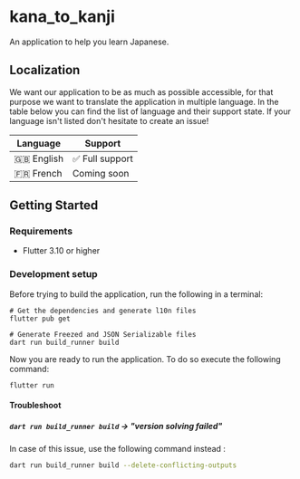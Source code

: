 # kana_to_kanji

An application to help you learn Japanese.

## Localization

We want our application to be as much as possible accessible, for that purpose we want
to translate the application in multiple language. In the table below you can find the 
list of language and their support state. If your language isn't listed don't hesitate 
to create an issue!

| Language     | Support        |
|--------------|----------------|
| 🇬🇧 English | ✅ Full support |
| 🇫🇷 French  | Coming soon    |


## Getting Started

### Requirements

- Flutter 3.10 or higher

### Development setup

Before trying to build the application, run the following in a terminal:

```shell
# Get the dependencies and generate l10n files
flutter pub get

# Generate Freezed and JSON Serializable files
dart run build_runner build
```

Now you are ready to run the application. To do so execute the following command:

```shell
flutter run
```

#### Troubleshoot
##### `dart run build_runner build` -> "version solving failed"
In case of this issue, use the following command instead : 
```bash
dart run build_runner build --delete-conflicting-outputs
```